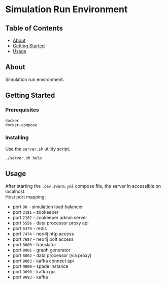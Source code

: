 # Simulation Run Environment

## Table of Contents

- [About](#about)
- [Getting Started](#getting_started)
- [Usage](#usage)

## About <a name = "about"></a>

Simulation run environment.

## Getting Started <a name = "getting_started"></a>

### Prerequisites

```
docker
docker-compose
```

### Installing
Use the `server.sh` utility script.
```
./server.sh help
```

## Usage <a name = "usage"></a>

After starting the `.dev.swarm.yml` compose file, the server in accessible on localhost. </br>
Host port mapping: </br>
* port `80` - simulation load balancer
* port `2181` - zookeeper
* port `2182` - zookeeper admin server
* port `5556` - data processor proxy api
* port `6379` - redis
* port `7474` - neo4j http access
* port `7687` - neo4j bolt access
* port `8000` - translator
* port `8001` - graph generator
* port `8002` - data processor (via proxy)
* port `8083` - kafka connect api
* port `9000` - spade instance
* port `9090` - kafka gui
* port `9093` - kafka
